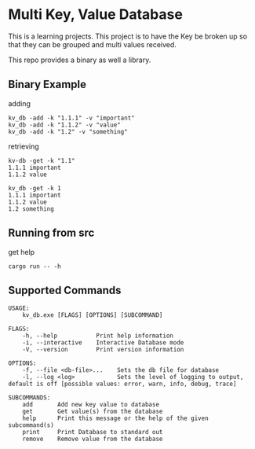 # Multi Key, Value Database

This is a learning projects.
This project is to have the Key be broken up so that they can be grouped and multi values received.

This repo provides a binary as well a library.

## Binary Example

adding

```text
kv_db -add -k "1.1.1" -v "important"
kv_db -add -k "1.1.2" -v "value"
kv_db -add -k "1.2" -v "something"
```

retrieving

```text
kv-db -get -k "1.1"
1.1.1 important
1.1.2 value

kv_db -get -k 1
1.1.1 important
1.1.2 value
1.2 something
```

## Running from src

get help

```text
cargo run -- -h
```

## Supported Commands

```text
USAGE:
    kv_db.exe [FLAGS] [OPTIONS] [SUBCOMMAND]

FLAGS:
    -h, --help           Print help information
    -i, --interactive    Interactive Database mode
    -V, --version        Print version information

OPTIONS:
    -f, --file <db-file>...    Sets the db file for database
    -l, --log <log>            Sets the level of logging to output, default is off [possible values: error, warn, info, debug, trace]

SUBCOMMANDS:
    add       Add new key value to database
    get       Get value(s) from the database
    help      Print this message or the help of the given subcommand(s)
    print     Print Database to standard out
    remove    Remove value from the database
```
